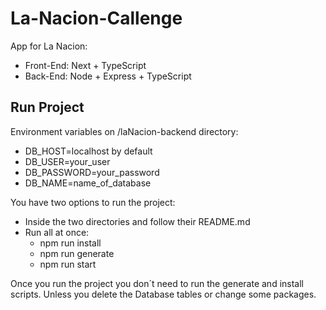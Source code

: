 # La-Nacion-Callenge
App for La Nacion:
 - Front-End: Next + TypeScript
 - Back-End: Node + Express + TypeScript

## Run Project

Environment variables on /laNacion-backend directory: 
 - DB_HOST=localhost by default
 - DB_USER=your_user
 - DB_PASSWORD=your_password
 - DB_NAME=name_of_database

You have two options to run the project:
 - Inside the two directories and follow their README.md
 - Run all at once:
    - npm run install
    - npm run generate
    - npm run start

Once you run the project you don´t need to run the generate and install scripts. Unless you delete the Database tables or change some packages.
